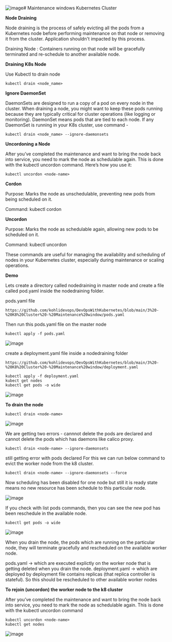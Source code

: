 ![image](https://github.com/user-attachments/assets/dd28e9dd-3390-4ca5-81ac-26b8aab33abf)# Maintenance windows Kubernetes Cluster

**Node Draining**

Node draining is the process of safely evicting all the pods from a Kubernetes node before performing maintenance on that node or removing it from the cluster.
Application shouldn't impacted by this process.

Draining Node : Containers running on that node will be gracefully terminated and re-schedule to another available node.

**Draining K8s Node**

Use Kubectl to drain node

```
kubectl drain <node_name>
```

**Ignore DaemonSet**

DaemonSets are designed to run a copy of a pod on every node in the cluster. When draining a node, you might want to keep these pods running because they are typically critical for cluster operations (like logging or monitoring). 
DaemonSet means pods that are tied to each node. If any DaemonSet is running in your K8s cluster,
use command -

```
kubectl drain <node_name> --ignore-daemonsets
```

**Uncordoning a Node**

After you’ve completed the maintenance and want to bring the node back into service, you need to mark the node as schedulable again. This is done with the kubectl uncordon command. Here’s how you use it:

```
kubectl uncordon <node-name>
```

**Cordon**

Purpose: Marks the node as unschedulable, preventing new pods from being scheduled on it.

Command: kubectl cordon <node-name>

**Uncordon**

Purpose: Marks the node as schedulable again, allowing new pods to be scheduled on it.

Command: kubectl uncordon <node-name>
  
These commands are useful for managing the availability and scheduling of nodes in your Kubernetes cluster, especially during maintenance or scaling operations.

**Demo**

Lets create a directory called nodedraining in master node and create a file called pod.yaml inside the nodedraining folder.

pods.yaml file

```
https://github.com/kohlidevops/DevOpsWithKubernetes/blob/main/3%20-%20K8%20Cluster%20-%20Maintenance%20window/pods.yaml
```

Then run this pods.yaml file on the master node

```
kubectl apply -f pods.yaml
```

![image](https://github.com/user-attachments/assets/810995fd-4799-4f9a-8af5-e3511c4c24cf)

create a deployment.yaml file inside a nodedraining folder

```
https://github.com/kohlidevops/DevOpsWithKubernetes/blob/main/3%20-%20K8%20Cluster%20-%20Maintenance%20window/deployment.yaml
```

```
kubectl apply -f deployment.yaml
kubect get nodes
kubectl get pods -o wide
```

![image](https://github.com/user-attachments/assets/ab6f65b2-e870-4f48-991f-74a58f92dd12)

**To drain the node**

```
kubectl drain <node-name>
```

![image](https://github.com/user-attachments/assets/9a248770-26a6-4187-8796-21f8a5354b56)

We are getting two errors - cannnot delete the pods are declared and cannot delete the pods which has daemons like calico proxy.

```
kubectl drain <node-name> --ignore-daemonsets
```

still getting error with pods declared For this we can run below command to evict the worker node from the k8 cluster.

```
kubectl drain <node-name> --ignore-daemonsets --force
```

Now scheduling has been disabled for one node but still it is ready state means no new resource has been schedule to this particular node.

![image](https://github.com/user-attachments/assets/558286c4-b7e9-4a0a-9ad8-32001463ae08)

If you check with list pods commands, then you can see the new pod has been reschedule in the available node.

```
kubectl get pods -o wide
```

![image](https://github.com/user-attachments/assets/791cdbde-a237-4aaf-8bef-a1a2cd57041a)

When you drain the node, the pods which are running on the particular node, they will terminate gracefully and rescheduled on the available worker node.

pods.yaml -> which are executed explictly on the worker node that is getting deleted when you drain the node.
deployment.yaml -> which are deployed by deployment file contains replicas (that replica controller is stateful). So this should be rescheduled to other available worker nodes

**To rejoin (uncordon) the worker node to the k8 cluster**

After you’ve completed the maintenance and want to bring the node back into service, you need to mark the node as schedulable again. This is done with the kubectl uncordon command

```
kubectl uncordon <node-name>
kubectl get nodes
```

![image](https://github.com/user-attachments/assets/8bda18a5-7a0a-4c97-955a-75e85c3f14c1)







